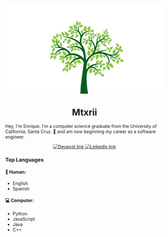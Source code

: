 <!--
**mtxrii/mtxrii** is a ✨ _special_ ✨ repository because its `README.md` (this file) appears on your GitHub profile.

Here are some ideas to get you started:

- 🔭 I’m currently working on ...
- 🌱 I’m currently learning ...
- 👯 I’m looking to collaborate on ...
- 🤔 I’m looking for help with ...
- 💬 Ask me about ...
- 📫 How to reach me: ...
- 😄 Pronouns: ...
- ⚡ Fun fact: ...
-->
<p align="center">
    <a href="https://edavalos.com/" target="_blank">
        <img src="https://raw.githubusercontent.com/mtxrii/mtxrii/master/images/Tree.png" alt="Splash" width="720">
    </a>
</p>
<h1 align="center">
    Mtxrii
</h1>

Hey, I'm Enrique. I'm a computer science graduate from the University of California, Santa Cruz. 🐌 and am now beginning my career as a software engineer.

<p align="center">
    <a href="https://devpost.com/mtxrii" target="_blank">
        <img src="https://seeklogo.com/images/D/devpost-logo-95FF685C5D-seeklogo.com.png" alt="Devpost link" width="64">
    </a>
    <a href="https://www.linkedin.com/in/enrique-davalos" target="_blank">
        <img src="https://image.similarpng.com/very-thumbnail/2020/05/Linkedin-logo-in-hexagon-PNG.png" alt="LinkedIn link" width="64">
    </a>
</p>

### Top Languages
#### 📗 Human:
* English
* Spanish
#### 💻 Computer:
* Python
* JavaScript
* Java
* C++
